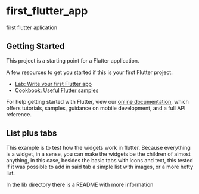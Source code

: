 # first_flutter_app

first flutter aplication

## Getting Started

This project is a starting point for a Flutter application.

A few resources to get you started if this is your first Flutter project:

- [Lab: Write your first Flutter app](https://flutter.io/docs/get-started/codelab)
- [Cookbook: Useful Flutter samples](https://flutter.io/docs/cookbook)

For help getting started with Flutter, view our 
[online documentation](https://flutter.io/docs), which offers tutorials, 
samples, guidance on mobile development, and a full API reference.

## List plus tabs

This example is to test how the widgets work in flutter. Because everything is a widget, 
in a sense, you can make the widgets be the children of almost anything, in this case,
besides the basic tabs with icons and text, this tested if it was possible to add in said
tab a simple list with images, or a more hefty list. 

In the lib directory there is a README with more information